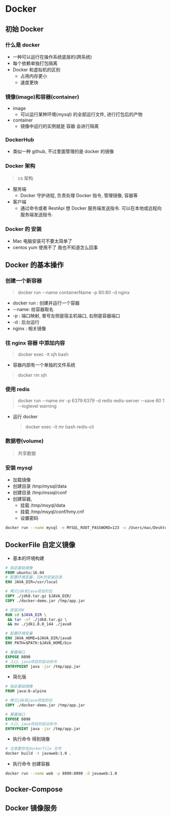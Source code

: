 # Docker

## 初始 Docker

### 什么是 docker

- 一种可以运行在操作系统底层的(跨系统)
- 每个依赖单独打包隔离
- Docker 和虚拟机的区别
  - 占用内存更小
  - 速度更快

### 镜像(image)和容器(container)

- image
  - 可以运行某种环境(mysql) 的全部运行文件, 进行打包后的产物
- container
  - 镜像中运行的实例就是 容器 会进行隔离

### DockerHub

- 类似一种 github, 不过里面管理的是 docker 的镜像

### Docker 架构

> cs 架构

- 服务端
  - Docker 守护进程, 负责处理 Docker 指令, 管理镜像, 容器等
- 客户端
  - 通过命令或者 RestApi 想 Docker 服务端发送指令. 可以在本地或远程向服务端发送指令.

### Docker 的 安装

- Mac 电脑安装可不要太简单了
- centos yum 使用不了 我也不知道怎么回事

## Docker 的基本操作

### 创建一个新容器

> docker run --name containerName -p 80:80 -d nginx

- docker run : 创建并运行一个容器
- --name: 给容器取名
- -p : 端口映射, 冒号左侧是宿主机端口, 右侧是容器端口
- -d : 后台运行
- nginx : 相关镜像

### 往 nginx 容器 中添加内容

> docker exec -it xjh bash

- 容器内部有一个单独的文件系统

> docker rm xjh

### 使用 redis

> docker run --name mr -p 6379:6379 -d redis redis-server --save 60 1 --loglevel warning

- 运行 docker
  > docker exec -it mr bash
  > redis-cli

### 数据卷(volume)

> 共享数据

### 安装 mysql

- 加载镜像
- 创建目录 /tmp/mysql/data
- 创建目录 /tmp/mssql/conf
- 创建容器,
  - 挂载 /tmp/msyql/data
  - 挂载 /tmp/msyql/conf/hmy.cnf
  - 设置密码

```sh
docker run --name mysql -e MYSQL_ROOT_PASSWORD=123 -v /Users/mac/Desktop/project/java/docker/mysql/conf/hmy.cnf:/etc/mysql/conf.d/hmy.cnf -v /Users/mac/Desktop/project/java/docker/mysql/data:/var/lib/mysql -p 3306:3306 -d mysql:5.7.25
```

## DockerFile 自定义镜像

- 基本的环境构建

```dockerFile
# 指定基础镜像
FROM ubuntu:16.04
# 配置环境变量，JDK的安装目录
ENV JAVA_DIR=/usr/local

# 拷贝jdk和java项目的包
COPY ./jdk8.tar.gz $JAVA_DIR/
COPY ./docker-demo.jar /tmp/app.jar

# 安装JDK
RUN cd $JAVA_DIR \
 && tar -xf ./jdk8.tar.gz \
 && mv ./jdk1.8.0_144 ./java8

# 配置环境变量
ENV JAVA_HOME=$JAVA_DIR/java8
ENV PATH=$PATH:$JAVA_HOME/bin

# 暴露端口
EXPOSE 8090
# 入口，java项目的启动命令
ENTRYPOINT java -jar /tmp/app.jar
```

- 简化版

```dockerfile
# 指定基础镜像
FROM java:8-alpine

# 拷贝jdk和java项目的包
COPY ./docker-demo.jar /tmp/app.jar

# 暴露端口
EXPOSE 8090
# 入口，java项目的启动命令
ENTRYPOINT java -jar /tmp/app.jar
```

- 执行命令 得到镜像

```sh
# 注意要存在dockerfile 文件
docker build -t javaweb:1.0 .
```

- 执行命令 创建容器

```sh
docker run --name web -p 8090:8090 -d javaweb:1.0
```

## Docker-Compose

## Docker 镜像服务
